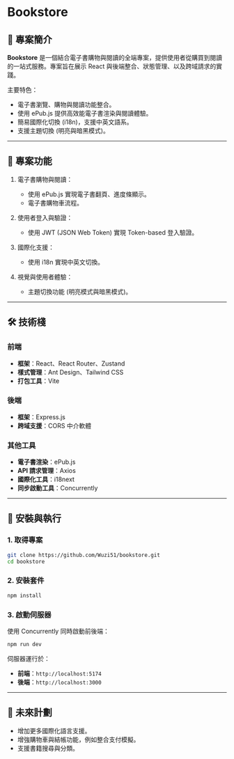 # Bookstore

## 🚀 專案簡介

**Bookstore** 是一個結合電子書購物與閱讀的全端專案，提供使用者從購買到閱讀的一站式服務。專案旨在展示 React 與後端整合、狀態管理、以及跨域請求的實踐。

主要特色：
- 電子書瀏覽、購物與閱讀功能整合。
- 使用 ePub.js 提供高效能電子書渲染與閱讀體驗。
- 簡易國際化切換 (i18n)，支援中英文語系。
- 支援主題切換 (明亮與暗黑模式)。

---

## 🎯 專案功能

1. 電子書購物與閱讀：
   - 使用 ePub.js 實現電子書翻頁、進度條顯示。
   - 電子書購物車流程。

2. 使用者登入與驗證：
   - 使用 JWT (JSON Web Token) 實現 Token-based 登入驗證。

3. 國際化支援：
   - 使用 i18n 實現中英文切換。

4. 視覺與使用者體驗：
   - 主題切換功能 (明亮模式與暗黑模式)。

---

## 🛠 技術棧

### 前端
- **框架**：React、React Router、Zustand
- **樣式管理**：Ant Design、Tailwind CSS
- **打包工具**：Vite

### 後端
- **框架**：Express.js
- **跨域支援**：CORS 中介軟體

### 其他工具
- **電子書渲染**：ePub.js
- **API 請求管理**：Axios
- **國際化工具**：i18next
- **同步啟動工具**：Concurrently

---

## 🔧 安裝與執行

### 1. 取得專案
```bash
git clone https://github.com/Wuzi51/bookstore.git
cd bookstore
```

### 2. 安裝套件
```bash
npm install
```

### 3. 啟動伺服器
使用 Concurrently 同時啟動前後端：
```bash
npm run dev
```
伺服器運行於：
- **前端**：`http://localhost:5174`
- **後端**：`http://localhost:3000`

---

## 📌 未來計劃

- 增加更多國際化語言支援。
- 增強購物車與結帳功能，例如整合支付模擬。
- 支援書籍搜尋與分類。



